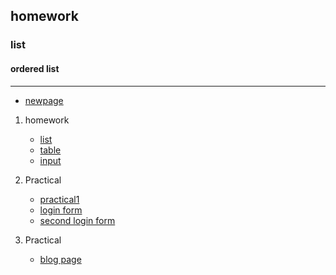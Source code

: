 ## homework
### list
#### ordered list 

---

- [newpage](newpage.md)
  

1. homework
   - [list](homework/2list.html)
   - [table](homework/table2.html)
   - [input](/homework/input.html)

2. Practical
   - [practical1](/homework/practical/index.html)
   - [login form](/homework/form2.html)
   - [second login form](/homework/form.html)

3. Practical
   - [blog page](/homework/page.html)